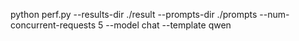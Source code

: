 
python perf.py --results-dir ./result  --prompts-dir ./prompts --num-concurrent-requests 5 --model chat --template qwen